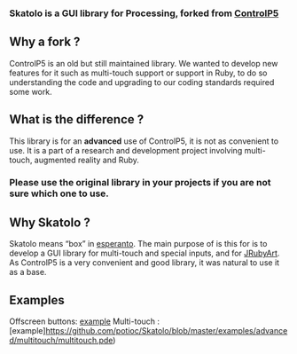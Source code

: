 ### Skatolo is a GUI library for Processing, forked from [ControlP5](https://github.com/sojamo/controlp5)

## Why a fork ?

ControlP5 is an old but still maintained library.  We wanted to develop new
features for it such as multi-touch support or support in Ruby, to do so
understanding the code and upgrading to our coding standards required some work.

## What is the difference ?

This library is for an **advanced** use of ControlP5, it is not as convenient to
use. It is a part of a research and development project involving multi-touch,
augmented reality and Ruby.

### Please use the original library in your projects if you are not sure which one to use.

## Why Skatolo ?

Skatolo means “box” in [esperanto](https://en.wikipedia.org/wiki/Esperanto).
The main purpose of is this for is to develop a GUI library for multi-touch and
special inputs, and for [JRubyArt](https://github.com/ruby-processing/JRubyArt).
As ControlP5 is a very convenient and good library, it was natural to use it as
a base.


## Examples


Offscreen buttons: [example](https://github.com/potioc/Skatolo/blob/master/examples/advanced/offscreen/offscreen.pde)
Multi-touch : [example]https://github.com/potioc/Skatolo/blob/master/examples/advanced/multitouch/multitouch.pde)
